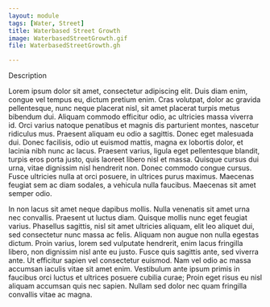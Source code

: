 ```yaml
---
layout: module
tags: [Water, Street]
title: Waterbased Street Growth
image: WaterbasedStreetGrowth.gif
file: WaterbasedStreetGrowth.gh

---
```


Description

 Lorem ipsum dolor sit amet, consectetur adipiscing elit. Duis diam enim, congue vel tempus eu, dictum pretium enim. Cras volutpat, dolor ac gravida pellentesque, nunc neque placerat nisl, sit amet placerat turpis metus bibendum dui. Aliquam commodo efficitur odio, ac ultricies massa viverra id. Orci varius natoque penatibus et magnis dis parturient montes, nascetur ridiculus mus. Praesent aliquam eu odio a sagittis. Donec eget malesuada dui. Donec facilisis, odio ut euismod mattis, magna ex lobortis dolor, et lacinia nibh nunc ac lacus. Praesent varius, ligula eget pellentesque blandit, turpis eros porta justo, quis laoreet libero nisl et massa. Quisque cursus dui urna, vitae dignissim nisl hendrerit non. Donec commodo congue cursus. Fusce ultricies nulla at orci posuere, in ultrices purus maximus. Maecenas feugiat sem ac diam sodales, a vehicula nulla faucibus. Maecenas sit amet semper odio.

In non lacus sit amet neque dapibus mollis. Nulla venenatis sit amet urna nec convallis. Praesent ut luctus diam. Quisque mollis nunc eget feugiat varius. Phasellus sagittis, nisl sit amet ultricies aliquam, elit leo aliquet dui, sed consectetur nunc massa ac felis. Aliquam non augue non nulla egestas dictum. Proin varius, lorem sed vulputate hendrerit, enim lacus fringilla libero, non dignissim nisl ante eu justo. Fusce quis sagittis ante, sed viverra ante. Ut efficitur sapien vel consectetur euismod. Nam vel odio ac massa accumsan iaculis vitae sit amet enim. Vestibulum ante ipsum primis in faucibus orci luctus et ultrices posuere cubilia curae; Proin eget risus eu nisl aliquam accumsan quis nec sapien. Nullam sed dolor nec quam fringilla convallis vitae ac magna.
